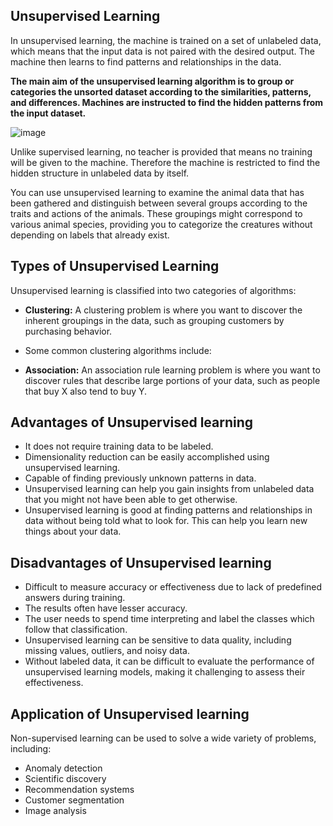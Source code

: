## Unsupervised Learning

In unsupervised learning, the machine is trained on a set of unlabeled data, which means that the input data is not paired with the desired output. The machine then learns to find patterns and relationships in the data.

**The main aim of the unsupervised learning algorithm is to group or categories the unsorted dataset according to the similarities, patterns, and differences. Machines are instructed to find the hidden patterns from the input dataset.**

![image](https://media.geeksforgeeks.org/wp-content/uploads/20231121154719/Unsupervised-learning.png)

Unlike supervised learning, no teacher is provided that means no training will be given to the machine. Therefore the machine is restricted to find the hidden structure in unlabeled data by itself. 

You can use unsupervised learning to examine the animal data that has been gathered and distinguish between several groups according to the traits and actions of the animals. These groupings might correspond to various animal species, providing you to categorize the creatures without depending on labels that already exist.


## Types of Unsupervised Learning
Unsupervised learning is classified into two categories of algorithms: 

- **Clustering:** A clustering problem is where you want to discover the inherent groupings in the data, such as grouping customers by purchasing behavior.
- Some common clustering algorithms include:

- **Association:** An association rule learning problem is where you want to discover rules that describe large portions of your data, such as people that buy X also tend to buy Y.


## Advantages of Unsupervised learning
- It does not require training data to be labeled.
- Dimensionality reduction can be easily accomplished using unsupervised learning. 
- Capable of finding previously unknown patterns in data.
- Unsupervised learning can help you gain insights from unlabeled data that you might not have been able to get otherwise.
- Unsupervised learning is good at finding patterns and relationships in data without being told what to look for. This can help you learn new things about your data.


## Disadvantages of Unsupervised learning
- Difficult to measure accuracy or effectiveness due to lack of predefined answers during training. 
- The results often have lesser accuracy.
- The user needs to spend time interpreting and label the classes which follow that classification.
- Unsupervised learning can be sensitive to data quality, including missing values, outliers, and noisy data.
- Without labeled data, it can be difficult to evaluate the performance of unsupervised learning models, making it challenging to assess their effectiveness.

## Application of Unsupervised learning
Non-supervised learning can be used to solve a wide variety of problems, including:

- Anomaly detection
- Scientific discovery
- Recommendation systems
- Customer segmentation
- Image analysis






